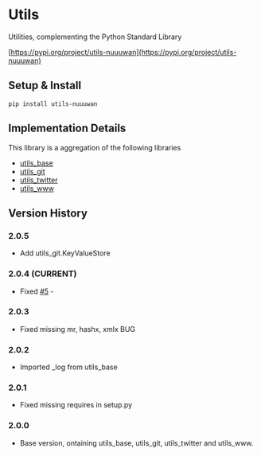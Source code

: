 # Utils

Utilities, complementing the Python Standard Library

[https://pypi.org/project/utils-nuuuwan](https://pypi.org/project/utils-nuuuwan)

## Setup & Install

```
pip install utils-nuuuwan
```

## Implementation Details

This library is a aggregation of the following libraries

* [utils_base](https://pypi.org/project/utils_base-nuuuwan/)
* [utils_git](https://pypi.org/project/utils_git-nuuuwan/)
* [utils_twitter](https://pypi.org/project/utils_twitter-nuuuwan/)
* [utils_www](https://pypi.org/project/utils_www-nuuuwan/)

## Version History

### 2.0.5 
* Add utils_git.KeyValueStore

### 2.0.4 (CURRENT)
* Fixed [#5](https://github.com/nuuuwan/utils/issues/5) - 

### 2.0.3
* Fixed missing mr, hashx, xmlx BUG

### 2.0.2
* Imported _log from utils_base

### 2.0.1 
* Fixed missing requires in setup.py

### 2.0.0
* Base version, ontaining utils_base, utils_git, utils_twitter and utils_www.